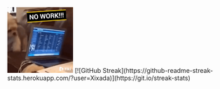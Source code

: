 <!--
**Xixada/Xixada** is a ✨ _special_ ✨ repository because its `README.md` (this file) appears on your GitHub profile.

Here are some ideas to get you started:

- 🔭 I’m currently working on ...
- 🌱 I’m currently learning ...
- 👯 I’m looking to collaborate on ...
- 🤔 I’m looking for help with ...
- 💬 Ask me about ...
- 📫 How to reach me: ...
- 😄 Pronouns: ...
- ⚡ Fun fact: ...
-->
<img src="https://raw.githubusercontent.com/Xixada/xixada.github.io/main/giphy.gif" width="150px" height="150px"/>
[![GitHub Streak](https://github-readme-streak-stats.herokuapp.com/?user=Xixada)](https://git.io/streak-stats)
